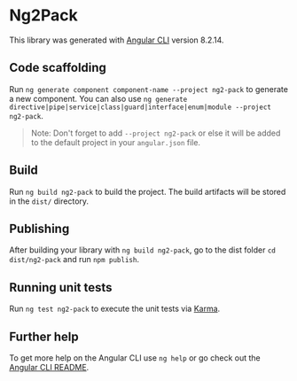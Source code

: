 # Ng2Pack

This library was generated with [Angular CLI](https://github.com/angular/angular-cli) version 8.2.14.

## Code scaffolding

Run `ng generate component component-name --project ng2-pack` to generate a new component. You can also use `ng generate directive|pipe|service|class|guard|interface|enum|module --project ng2-pack`.
> Note: Don't forget to add `--project ng2-pack` or else it will be added to the default project in your `angular.json` file. 

## Build

Run `ng build ng2-pack` to build the project. The build artifacts will be stored in the `dist/` directory.

## Publishing

After building your library with `ng build ng2-pack`, go to the dist folder `cd dist/ng2-pack` and run `npm publish`.

## Running unit tests

Run `ng test ng2-pack` to execute the unit tests via [Karma](https://karma-runner.github.io).

## Further help

To get more help on the Angular CLI use `ng help` or go check out the [Angular CLI README](https://github.com/angular/angular-cli/blob/master/README.md).
